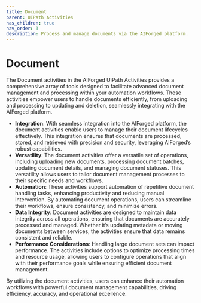 ```yaml
---
title: Document
parent: UIPath Activities
has_children: true
nav_order: 3
description: Process and manage documents via the AIForged platform.
---
```


# Document

The Document activities in the AIForged UiPath Activities provides a comprehensive array of tools designed to facilitate advanced document management and processing within your automation workflows. These activities empower users to handle documents efficiently, from uploading and processing to updating and deletion, seamlessly integrating with the AIForged platform.

* **Integration**: With seamless integration into the AIForged platform, the document activities enable users to manage their document lifecycles effectively. This integration ensures that documents are processed, stored, and retrieved with precision and security, leveraging AIForged’s robust capabilities.
* **Versatility**: The document activities offer a versatile set of operations, including uploading new documents, processing document batches, updating document details, and managing document statuses. This versatility allows users to tailor document management processes to their specific needs and workflows.
* **Automation**: These activities support automation of repetitive document handling tasks, enhancing productivity and reducing manual intervention. By automating document operations, users can streamline their workflows, ensure consistency, and minimize errors.
* **Data Integrity**: Document activities are designed to maintain data integrity across all operations, ensuring that documents are accurately processed and managed. Whether it’s updating metadata or moving documents between services, the activities ensure that data remains consistent and reliable.
* **Performance Considerations**: Handling large document sets can impact performance. The activities include options to optimize processing times and resource usage, allowing users to configure operations that align with their performance goals while ensuring efficient document management.

By utilizing the document activities, users can enhance their automation workflows with powerful document management capabilities, driving efficiency, accuracy, and operational excellence.
